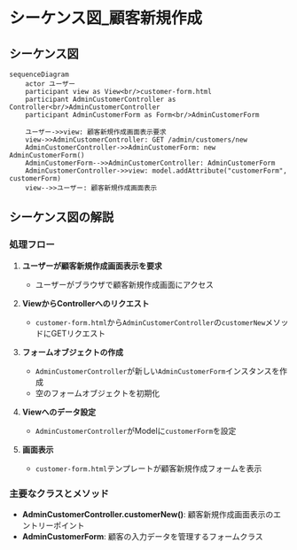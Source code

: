 # シーケンス図_顧客新規作成

## シーケンス図

```mermaid
sequenceDiagram
    actor ユーザー
    participant view as View<br/>customer-form.html
    participant AdminCustomerController as Controller<br/>AdminCustomerController
    participant AdminCustomerForm as Form<br/>AdminCustomerForm

    ユーザー->>view: 顧客新規作成画面表示要求
    view->>AdminCustomerController: GET /admin/customers/new
    AdminCustomerController->>AdminCustomerForm: new AdminCustomerForm()
    AdminCustomerForm-->>AdminCustomerController: AdminCustomerForm
    AdminCustomerController->>view: model.addAttribute("customerForm", customerForm)
    view-->>ユーザー: 顧客新規作成画面表示
```

## シーケンス図の解説

### 処理フロー
1. **ユーザーが顧客新規作成画面表示を要求**
   - ユーザーがブラウザで顧客新規作成画面にアクセス

2. **ViewからControllerへのリクエスト**
   - `customer-form.html`から`AdminCustomerController`の`customerNew`メソッドにGETリクエスト

3. **フォームオブジェクトの作成**
   - `AdminCustomerController`が新しい`AdminCustomerForm`インスタンスを作成
   - 空のフォームオブジェクトを初期化

4. **Viewへのデータ設定**
   - `AdminCustomerController`がModelに`customerForm`を設定

5. **画面表示**
   - `customer-form.html`テンプレートが顧客新規作成フォームを表示

### 主要なクラスとメソッド
- **AdminCustomerController.customerNew()**: 顧客新規作成画面表示のエントリーポイント
- **AdminCustomerForm**: 顧客の入力データを管理するフォームクラス 